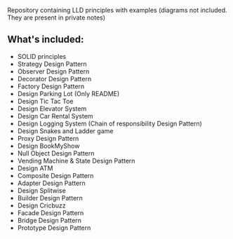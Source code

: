 Repository containing LLD principles with examples (diagrams not included. They are present in private notes)

## What's included:
- SOLID principles
- Strategy Design Pattern
- Observer Design Pattern
- Decorator Design Pattern
- Factory Design Pattern
- Design Parking Lot (Only README)
- Design Tic Tac Toe
- Design Elevator System
- Design Car Rental System
- Design Logging System (Chain of responsibility Design Pattern)
- Design Snakes and Ladder game
- Proxy Design Pattern
- Design BookMyShow
- Null Object Design Pattern
- Vending Machine & State Design Pattern
- Design ATM
- Composite Design Pattern
- Adapter Design Pattern
- Design Splitwise
- Builder Design Pattern
- Design Cricbuzz
- Facade Design Pattern
- Bridge Design Pattern
- Prototype Design Pattern
